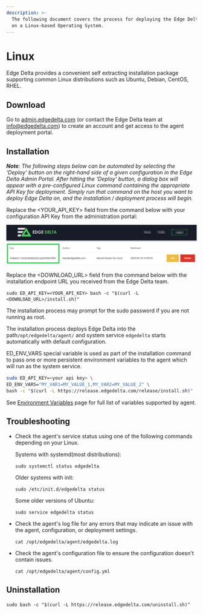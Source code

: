 ```yaml
---
description: >-
  The following document covers the process for deploying the Edge Delta service
  on a Linux-based Operating System.
---
```


# Linux

Edge Delta provides a convenient self extracting installation package supporting common Linux distributions such as Ubuntu, Debian, CentOS, RHEL.

## Download

Go to [admin.edgedelta.com](https://admin.edgedelta.com) \(or contact the Edge Delta team at [info@edgedelta.com](mailto:info@edgedelta.com)\) to create an account and get access to the agent deployment portal.

## Installation

_**Note**: The following steps below can be automated by selecting the 'Deploy' button on the right-hand side of a given configuration in the Edge Delta Admin Portal. After hitting the 'Deploy' button, a dialog box will appear with a pre-configured Linux command containing the appropriate API Key for deployment. Simply run that command on the host you want to deploy Edge Delta on, and the installation / deployment process will begin._

Replace the &lt;YOUR\_API\_KEY&gt; field from the command below with your configuration API Key from the administration portal:

![](../assets/screen-shot-2020-03-31-at-1.16.15-pm.png)

Replace the &lt;DOWNLOAD\_URL&gt; field from the command below with the installation endpoint URL you received from the Edge Delta team.

```text
sudo ED_API_KEY=<YOUR_API_KEY> bash -c "$(curl -L <DOWNLOAD_URL>/install.sh)"
```

The installation process may prompt for the sudo password if you are not running as root.

The installation process deploys Edge Delta into the path`/opt/edgedelta/agent/` and system service `edgedelta` starts automatically with default configuration.

ED\_ENV\_VARS special variable is used as part of the installation command to pass one or more persistent environment variables to the agent which will run as the system service.

```bash
sudo ED_API_KEY=<your api key> \
ED_ENV_VARS="MY_VAR1=MY_VALUE_1,MY_VAR2=MY_VALUE_2" \
bash -c "$(curl -L https://release.edgedelta.com/release/install.sh)"
```

See [Environment Variables](environment-variables.md) page for full list of variables supported by agent.

## Troubleshooting

* Check the agent's service status using one of the following commands depending on your Linux.

  Systems with systemd\(most distributions\):

  ```text
  sudo systemctl status edgedelta
  ```

  Older systems with init:

  ```text
  sudo /etc/init.d/edgedelta status
  ```

  Some older versions of Ubuntu:

  ```text
  sudo service edgedelta status
  ```

* Check the agent's log file for any errors that may indicate an issue with the agent, configuration, or deployment settings.

  ```text
  cat /opt/edgedelta/agent/edgedelta.log
  ```

* Check the agent's configuration file to ensure the configuration doesn't contain issues.

  ```text
  cat /opt/edgedelta/agent/config.yml
  ```

## Uninstallation

```text
sudo bash -c "$(curl -L https://release.edgedelta.com/uninstall.sh)"
```

